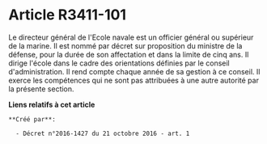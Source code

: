 # Article R3411-101

Le directeur général de l'Ecole navale est un officier général ou supérieur de la marine. Il est nommé par décret sur
proposition du ministre de la défense, pour la durée de son affectation et dans la limite de cinq ans. Il dirige l'école dans
le cadre des orientations définies par le conseil d'administration. Il rend compte chaque année de sa gestion à ce conseil.
Il exerce les compétences qui ne sont pas attribuées à une autre autorité par la présente section.

**Liens relatifs à cet article**

	**Créé par**:

	  - Décret n°2016-1427 du 21 octobre 2016 - art. 1
